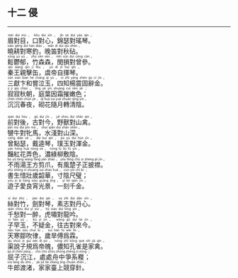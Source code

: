 ## 十二 侵
---
<div>

<p>
<ruby><rb> 眉對目，口對心，錦瑟對瑤琴。 </rb> <rt>méi  duì  mù ， kǒu  duì  xīn ， jǐn  sè  duì  yáo  qín 。</rt></ruby><BR>
<ruby><rb> 曉耕對寒釣，晚笛對秋砧。 </rb> <rt>xiǎo  gēng  duì  hán  diào ， wǎn  dí  duì  qiū  zhēn 。</rt></ruby><BR>
<ruby><rb> 鬆鬱郁，竹森森，閔損對曾參。 </rb> <rt>sōng  yù  yù ， zhú  sēn  sēn ， mǐn  sǔn  duì  céng  cān 。</rt></ruby><BR>
<ruby><rb> 秦王親擊缶，虞帝自揮琴。 </rb> <rt>qín  wáng  qīn  jī  fǒu ， yú  dì  zì  huī  qín 。</rt></ruby><BR>
<ruby><rb> 三獻卞和嘗泣玉，四知楊震固辭金。 </rb> <rt>sān  xiàn  biàn  hé  cháng  qì  yù ， sì  zhī  yáng  zhèn  gù  cí  jīn 。</rt></ruby><BR>
<ruby><rb> 寂寂秋朝，庭葉因霜摧嫩色； </rb> <rt>jì  jì  qiū  cháo ， tíng  yè  yīn  shuāng  cuī  nèn  sè ；</rt></ruby><BR>
<ruby><rb> 沉沉春夜，砌花隨月轉清陰。 </rb> <rt>chén  chén  chūn  yè ， qì  huā  suí  yuè  zhuǎn  qīng  yīn 。</rt></ruby><BR></P>

<p>
<ruby><rb> 前對後，古對今，野獸對山禽。 </rb> <rt>qián  duì  hòu ， gǔ  duì  jīn ， yě  shòu  duì  shān  qín 。</rt></ruby><BR>
<ruby><rb> 犍牛對牝馬，水淺對山深。 </rb> <rt>jiān  niú  duì  pìn  mǎ ， shuǐ  qiǎn  duì  shān  shēn 。</rt></ruby><BR>
<ruby><rb> 曾點瑟，戴逵琴，璞玉對渾金。 </rb> <rt>céng  diǎn  sè ， dài  kuí  qín ， pú  yù  duì  hún  jīn 。</rt></ruby><BR>
<ruby><rb> 豔紅花弄色，濃綠柳敷陰。 </rb> <rt>yàn  hóng  huā  nòng  sè ， nóng  lǜ  liǔ  fū  yīn 。</rt></ruby><BR>
<ruby><rb> 不雨湯王方剪爪，有風楚子正披襟。 </rb> <rt>bù  yǔ  tāng  wáng  fāng  jiǎn  zhǎo ， yǒu  fēng  chǔ  zi  zhèng  pī  jīn 。</rt></ruby><BR>
<ruby><rb> 書生惜壯歲韶華，寸陰尺璧； </rb> <rt>shū  shēng  xī  zhuàng  suì  sháo  huá ， cùn  yīn  chǐ  bì ；</rt></ruby><BR>
<ruby><rb> 遊子愛良宵光景，一刻千金。 </rb> <rt>yóu  zi  ài  liáng  xiāo  guāng  jǐng ， yī  kè  qiān  jīn 。</rt></ruby><BR></P>

<p>
<ruby><rb> 絲對竹，劍對琴，素志對丹心。 </rb> <rt>sī  duì  zhú ， jiàn  duì  qín ， sù  zhì  duì  dān  xīn 。</rt></ruby><BR>
<ruby><rb> 千愁對一醉，虎嘯對龍吟。 </rb> <rt>qiān  chóu  duì  yī  zuì ， hǔ  xiào  duì  lóng  yín 。</rt></ruby><BR>
<ruby><rb> 子罕玉，不疑金，往古對來今。 </rb> <rt>zi  hǎn  yù ， bù  yí  jīn ， wǎng  gǔ  duì  lái  jīn 。</rt></ruby><BR>
<ruby><rb> 天寒鄒吹律，歲旱傅爲霖。 </rb> <rt>tiān  hán  zōu  chuī  lǜ ， suì  hàn  fù  wèi  lín 。</rt></ruby><BR>
<ruby><rb> 渠說子規爲帝魄，儂知孔雀是家禽。 </rb> <rt>qú  shuō  zi  guī  wèi  dì  pò ， nóng  zhī  kǒng  què  shì  jiā  qín 。</rt></ruby><BR>
<ruby><rb> 屈子沉江，處處舟中爭系糉； </rb> <rt>qū  zǐ  chén  jiāng ， chù  chù  zhōu  zhōng  zhēng  xì  zòng ；</rt></ruby><BR>
<ruby><rb> 牛郎渡渚，家家臺上競穿針。 </rb> <rt>niú  láng  dù  zhǔ ， jiā  jiā  tái  shàng  jìng  chuān  zhēn 。</rt></ruby><BR></P>

</div>
